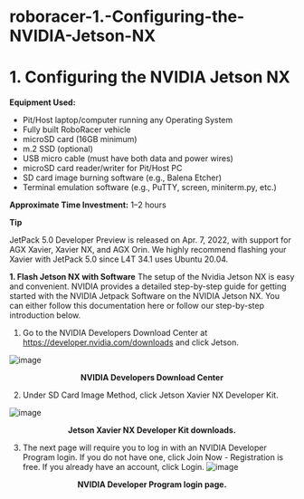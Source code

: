 # roboracer-1.-Configuring-the-NVIDIA-Jetson-NX

# 1. Configuring the NVIDIA Jetson NX

**Equipment Used:**

- Pit/Host laptop/computer running any Operating System  
- Fully built RoboRacer vehicle  
- microSD card (16GB minimum)  
- m.2 SSD (optional)  
- USB micro cable (must have both data and power wires)  
- microSD card reader/writer for Pit/Host PC  
- SD card image burning software (e.g., Balena Etcher)  
- Terminal emulation software (e.g., PuTTY, screen, miniterm.py, etc.)

**Approximate Time Investment:** 1–2 hours

**Tip**

JetPack 5.0 Developer Preview is released on Apr. 7, 2022, with support for AGX Xavier, Xavier NX, and AGX Orin. We highly recommend flashing your Xavier with JetPack 5.0 since L4T 34.1 uses Ubuntu 20.04.

**1. Flash Jetson NX with Software**
The setup of the Nvidia Jetson NX is easy and convenient. NVIDIA provides a detailed step-by-step guide for getting started with the NVIDIA Jetpack Software on the NVIDIA Jetson NX. You can either follow this documentation here or follow our step-by-step introduction below.

1. Go to the NVIDIA Developers Download Center at https://developer.nvidia.com/downloads and click Jetson.

![image](https://github.com/user-attachments/assets/7b1d6ab0-84f7-4d18-8fdd-35daf8fa76aa)
<p align="center"><strong>NVIDIA Developers Download Center</strong></p>

2. Under SD Card Image Method, click Jetson Xavier NX Developer Kit.

![image](https://github.com/user-attachments/assets/d7fa8523-47e9-44a1-9785-5637ba7431ea)
<p align="center"><strong>Jetson Xavier NX Developer Kit downloads.</strong></p>

3. The next page will require you to log in with an NVIDIA Developer Program login. If you do not have one, click Join Now - Registration is free. If you already have an account, click Login.
![image](https://github.com/user-attachments/assets/85b2db46-6ca4-4be6-8ce2-8fb507be7545)
<p align="center"><strong>NVIDIA Developer Program login page.</strong></p>
